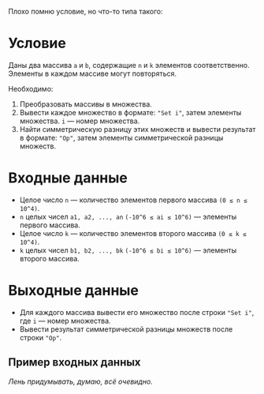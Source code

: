 Плохо помню условие, но что-то типа такого:

# Условие

Даны два массива `a` и `b`, содержащие `n` и `k` элементов соответственно. Элементы в каждом массиве могут повторяться.  

Необходимо:
1. Преобразовать массивы в множества.
2. Вывести каждое множество в формате: `"Set i"`, затем элементы множества. `i` — номер множества.
3. Найти симметрическую разницу этих множеств и вывести результат в формате: `"Op"`, затем элементы симметрической разницы множеств. 


# Входные данные

- Целое число `n` — количество элементов первого массива `(0 ≤ n ≤ 10^4)`.
- `n` целых чисел `a1, a2, ..., an` `(-10^6 ≤ ai ≤ 10^6)` — элементы первого массива.
- Целое число `k` — количество элементов второго массива `(0 ≤ k ≤ 10^4)`.
- `k` целых чисел `b1, b2, ..., bk` `(-10^6 ≤ bi ≤ 10^6)` — элементы второго массива.

# Выходные данные

- Для каждого массива вывести его множество после строки `"Set i"`, где `i` — номер множества.
- Вывести результат симметрической разницы множеств после строки `"Op"`.

## Пример входных данных
*Лень придумывать, думаю, всё очевидно.*

